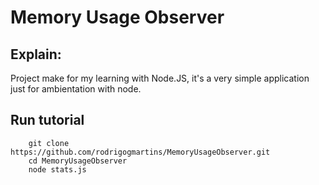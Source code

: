 # Memory Usage Observer

## Explain:
Project make for my learning with Node.JS, it's a very simple application just for ambientation with node.

## Run tutorial
```
    git clone https://github.com/rodrigogmartins/MemoryUsageObserver.git
    cd MemoryUsageObserver
    node stats.js
```